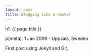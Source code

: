 ```yaml
---
layout: post
title: Blogging Like a Hacker
---
```


h1. {{ page.title }}

p(meta). 1 Jan 2009 - Uppsala, Sweden

First post using Jekyll and Git.